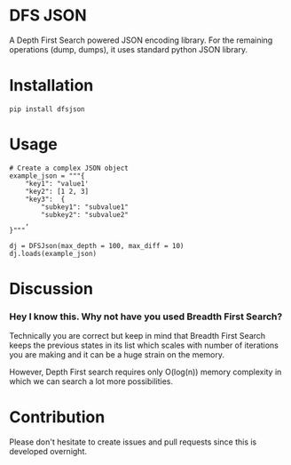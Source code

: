 # DFS JSON
A Depth First Search powered JSON encoding library. For the remaining operations (dump, dumps), it uses standard python JSON library.

# Installation
```
pip install dfsjson
```

# Usage

```
# Create a complex JSON object
example_json = """{
    "key1": "value1'
    "key2": [1 2, 3]
    "key3":  {
        "subkey1": "subvalue1"
        "subkey2": "subvalue2"
    ,
}"""

dj = DFSJson(max_depth = 100, max_diff = 10)
dj.loads(example_json)

```

# Discussion
### Hey I know this. Why not have you used Breadth First Search?
Technically you are correct but keep in mind that Breadth First Search keeps the previous states in its list which 
scales with number of iterations you are making and it can be a huge strain on the memory.

However, Depth First search requires only O(log(n)) memory complexity in which we can search a lot more possibilities.

# Contribution
Please don't hesitate to create issues and pull requests since this is developed overnight.